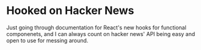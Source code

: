 # Hooked on Hacker News

Just going through documentation for React's new hooks for functional componenets, and I can always count on hacker news' API being easy and open to use for messing around.

